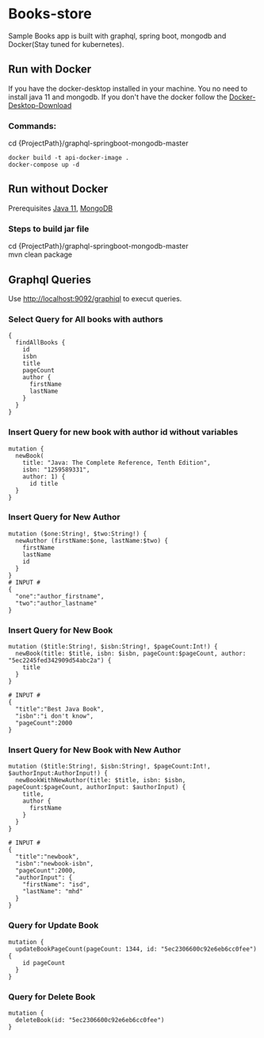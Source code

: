 # Books-store

Sample Books app is built with graphql, spring boot, mongodb and Docker(Stay tuned for kubernetes).

## Run with Docker

If you have the docker-desktop installed in your machine. You no need to install java 11 and mongodb.
If you don't have the docker follow the [Docker-Desktop-Download](https://www.docker.com/get-started)

### Commands:
cd {ProjectPath}/graphql-springboot-mongodb-master
```
docker build -t api-docker-image .
docker-compose up -d
```

## Run without Docker

Prerequisites
[Java 11](https://download.java.net/java/GA/jdk11/9/GPL/openjdk-11.0.2_windows-x64_bin.zip), 
[MongoDB](https://fastdl.mongodb.org/win32/mongodb-win32-x86_64-2012plus-4.2.6-signed.msi)

### Steps to build jar file
cd {ProjectPath}/graphql-springboot-mongodb-master <br />
mvn clean package

## Graphql Queries

Use [http://localhost:9092/graphiql](http://localhost:8080/graphiql) to execut queries. <br />

### Select Query for All books with authors
```
{
  findAllBooks {
    id
    isbn
    title
    pageCount
    author {
      firstName
      lastName
    }
  }
}
```

### Insert Query for new book with author id without variables
```
mutation {
  newBook(
    title: "Java: The Complete Reference, Tenth Edition", 
    isbn: "1259589331", 
    author: 1) {
      id title
  }
}
```

### Insert Query for New Author
```
mutation ($one:String!, $two:String!) {
  newAuthor (firstName:$one, lastName:$two) {
    firstName
    lastName
    id
  }
}
# INPUT #
{
  "one":"author_firstname",
  "two":"author_lastname"
}

```

### Insert Query for New Book
```
mutation ($title:String!, $isbn:String!, $pageCount:Int!) {
  newBook(title: $title, isbn: $isbn, pageCount:$pageCount, author: "5ec2245fed342909d54abc2a") {
    title
  }
}

# INPUT #
{
  "title":"Best Java Book",
  "isbn":"i don't know",
  "pageCount":2000
}
```
### Insert Query for New Book with New Author
```
mutation ($title:String!, $isbn:String!, $pageCount:Int!, $authorInput:AuthorInput!) {
  newBookWithNewAuthor(title: $title, isbn: $isbn, pageCount:$pageCount, authorInput: $authorInput) {
    title, 
    author {
      firstName
    }
  }
}

# INPUT #
{
  "title":"newbook",
  "isbn":"newbook-isbn",
  "pageCount":2000,
  "authorInput": {
    "firstName": "isd",
    "lastName": "mhd"
  }
}
```
### Query for Update Book
```
mutation {
  updateBookPageCount(pageCount: 1344, id: "5ec2306600c92e6eb6cc0fee") {
    id pageCount
  }
}

```
### Query for Delete Book
```
mutation {
  deleteBook(id: "5ec2306600c92e6eb6cc0fee")
}
```
